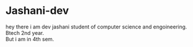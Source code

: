 # Jashani-dev 
hey there i am dev jashani student of computer science and engoineering.
<br>
Btech 2nd year.
<br>
But i am in 4th sem.
